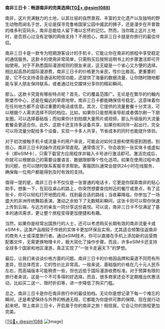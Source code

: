 **南非三日卡：畅游南非的完美选择[[TG💪+ @esim1088](https://t.me/s/esim1088)]**

南非，这片充满魅力的土地，以其壮丽的自然景观、丰富的文化遗产以及独特的野生动物而闻名于世。无论是探寻克鲁格国家公园中威武的狮子，还是漫步在开普敦的维多利亚码头，南非总能给人留下难以忘怀的记忆。然而，当你踏上这片土地时，是否担心过没有足够的网络支持？不用担心，南非三日卡就是你旅行的最佳伴侣。

南非三日卡是一款专为短期游客设计的手机卡，它能让你在南非的旅程中享受稳定的通信服务。这款卡的使用非常简单，只需购买后按照说明书上的步骤激活即可开始使用。对于不熟悉国际漫游规则的朋友来说，这无疑是一个省心又方便的选择。相比起高昂的国际漫游费，南非三日卡的价格更为亲民，性价比极高。更重要的是，它不仅支持语音通话和短信功能，还提供了海量的数据流量，让你随时随地都能与家人朋友保持联系，或者通过社交媒体分享你的精彩瞬间。

那么，这款卡究竟有哪些特点呢？首先，它的覆盖范围广。无论是在繁华的约翰内斯堡市中心，还是在偏远的草原地带，南非三日卡都能确保信号稳定。这意味着你在任何地方都不会错过重要的电话或信息。其次，它提供的流量套餐十分灵活，可以根据个人需求选择不同的档位。比如，如果你只是想用来导航或者偶尔刷一下朋友圈，可以选择基础版；而如果你计划拍摄大量照片或视频，那么升级版的大流量套餐会更适合你。此外，这款卡还支持多设备共享，如果你和同伴一起出行，完全可以将流量分配给多个设备，实现一卡多人共享，节省成本的同时也能提升体验。

对于初次接触手机卡或流量卡的用户来说，可能会对如何注册和使用感到困惑。别担心，南非三日卡的操作流程非常直观。通常情况下，你会收到一张实体卡或虚拟卡（即eSIM卡），只需下载官方应用程序并输入卡号进行激活即可。激活完成后，你就可以根据自己的需要设置语言、数据限额等个性化选项。如果在使用过程中遇到问题，也可以随时联系客服寻求帮助。客服团队通常会提供24小时在线服务，确保每一位用户都能得到及时有效的支持。

值得一提的是，南非三日卡不仅仅是一张普通的电话卡，它更是你探索南非的贴心助手。想象一下，在前往桌山的路上，你突然想要查找附近的餐厅或景点，有了这张卡，你可以轻松打开地图应用，找到最合适的路线；当夜幕降临，你参加了一场盛大的非洲传统舞蹈表演，激动之余拍下了无数精彩瞬间，这张卡则可以帮你快速上传到云端，与远方的亲友一同分享这份喜悦。可以说，南非三日卡不仅满足了基本的通讯需求，更让整个旅程变得更加便捷和有趣。

当然，如果你是经常出国旅行的人士，还可以考虑购买长期有效的南非流量卡或eSIM卡。这类产品相较于传统的实体卡更加环保且实用，尤其适合频繁往返南非的商务人士或深度旅行者。通过eSIM技术，你可以直接在手机上添加新的运营商配置文件，无需更换物理卡片，极大简化了操作步骤。而且，许多eSIM卡还支持全球多个国家和地区漫游，真正实现了“一张卡走遍天下”的梦想。

最后，让我们来谈谈价格方面的问题。南非三日卡的价格因品牌和渠道不同而有所差异，但总体而言，它的性价比非常高。一般来说，基础版的价格在几十元人民币左右，而高端版本可能稍贵一些，但也远低于国际漫游收费标准。对于预算有限的旅行者来说，这是一个不可多得的好选择。而且，很多商家还会不定期推出优惠活动，比如买二送一、限时折扣等，进一步降低了购买门槛。

总之，南非三日卡是你在南非旅行中的最佳拍档。无论你是想记录下每一个难忘的瞬间，还是希望保持与外界的畅通无阻，它都能为你提供可靠的保障。现在就行动起来吧，带上南非三日卡，开启属于你的南非之旅！相信我，它会让你的旅程更加完美。

[[TG💪+ @esim1088](https://t.me/s/esim1088) ![Image](https://i.postimg.cc/4NQfJmqS/Snipaste-2025-05-13-00-14-12.png)]